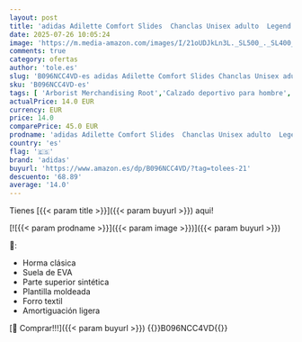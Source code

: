 ```yaml
---
layout: post
title: 'adidas Adilette Comfort Slides  Chanclas Unisex adulto  Legend Ink / Cloud White / Legend Ink  42 EU'
date: 2025-07-26 10:05:24
image: 'https://m.media-amazon.com/images/I/21oUDJkLn3L._SL500_._SL400_.jpg'
comments: true
category: ofertas
author: 'tole.es'
slug: 'B096NCC4VD-es adidas Adilette Comfort Slides Chanclas Unisex adulto...'
sku: 'B096NCC4VD-es'
tags: [ 'Arborist Merchandising Root','Calzado deportivo para hombre','Moda','Moda Hombre','Sandalias de piscina para hombre','Self Service','Special Features Stores','Zapatillas de deporte','Zapatillas deportivas y de moda para hombre','Zapatos para hombre','adidas','c8538d25-3af9-48d3-aeff-5f3ce5572a36_0','c8538d25-3af9-48d3-aeff-5f3ce5572a36_3501','chanclas','🇪🇸', ]
actualPrice: 14.0 EUR
currency: EUR
price: 14.0
comparePrice: 45.0 EUR
prodname: 'adidas Adilette Comfort Slides  Chanclas Unisex adulto  Legend Ink / Cloud White / Legend Ink  42 EU'
country: 'es'
flag: '🇪🇸'
brand: 'adidas'
buyurl: 'https://www.amazon.es/dp/B096NCC4VD/?tag=tolees-21'
descuento: '68.89'
average: '14.0'
---
```


Tienes [{{< param title >}}]({{< param buyurl >}}) aqui!

[![{{< param prodname >}}]({{< param image >}})]({{< param buyurl >}})

🔎:

- Horma clásica
- Suela de EVA
- Parte superior sintética
- Plantilla moldeada
- Forro textil
- Amortiguación ligera

[🛒 Comprar!!!]({{< param buyurl >}})
{{<world>}}B096NCC4VD{{</world>}}
